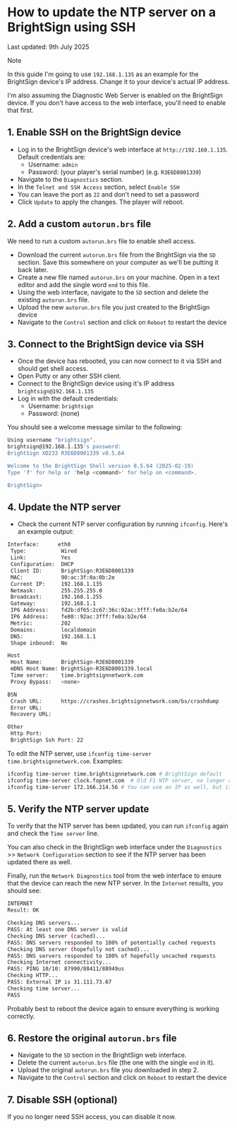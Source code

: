 # How to update the NTP server on a BrightSign using SSH

Last updated: 9th July 2025

> [!NOTE]  
> In this guide I'm going to use `192.168.1.135` as an example for the BrightSign device's IP address. Change it to your device's actual IP address.
>
> I'm also assuming the Diagnostic Web Server is enabled on the BrightSign device. If you don't have access to the web interface, you'll need to enable that first.

## 1. Enable SSH on the BrightSign device

- Log in to the BrightSign device's web interface at `http://192.168.1.135`. Default credentials are:
  - Username: `admin`
  - Password: (your player's serial number) (e.g. `R3E6D8001339`)
- Navigate to the `Diagnostics` section.
- In the `Telnet and SSH Access` section, select `Enable SSH`
- You can leave the port as `22` and don't need to set a password
- Click `Update` to apply the changes. The player will reboot.

## 2. Add a custom `autorun.brs` file

We need to run a custom `autorun.brs` file to enable shell access.

- Download the current `autorun.brs` file from the BrightSign via the `SD` section. Save this somewhere on your computer as we'll be putting it back later.
- Create a new file named `autorun.brs` on your machine. Open in a text editor and add the single word `end` to this file.
- Using the web interface, navigate to the `SD` section and delete the existing `autorun.brs` file.
- Upload the new `autorun.brs` file you just created to the BrightSign device
- Navigate to the `Control` section and click on `Reboot` to restart the device

## 3. Connect to the BrightSign device via SSH

- Once the device has rebooted, you can now connect to it via SSH and should get shell access.
- Open Putty or any other SSH client.
- Connect to the BrightSign device using it's IP address `brightsign@192.168.1.135`
- Log in with the default credentials:
  - Username: `brightsign`
  - Password: (none)

You should see a welcome message similar to the following:

```bash
Using username "brightsign".
brightsign@192.168.1.135's password:
BrightSign XD233 R3E6D8001339 v8.5.64

Welcome to the BrightSign Shell version 8.5.64 (2025-02-19)
Type '?' for help or 'help <command>' for help on <command>.

BrightSign>
```
## 4. Update the NTP server
- Check the current NTP server configuration by running `ifconfig`. Here's an example output:

```bash
Interface:      eth0
 Type:           Wired
 Link:           Yes
 Configuration:  DHCP
 Client ID:      BrightSign:R3E6D8001339
 MAC:            90:ac:3f:0a:0b:2e
 Current IP:     192.168.1.135
 Netmask:        255.255.255.0
 Broadcast:      192.168.1.255
 Gateway:        192.168.1.1
 IP6 Address:    fd2b:df65:2c67:36c:92ac:3fff:fe0a:b2e/64
 IP6 Address:    fe80::92ac:3fff:fe0a:b2e/64
 Metric:         202
 Domains:        localdomain
 DNS:            192.168.1.1
 Shape inbound:  No

Host
 Host Name:      BrightSign-R3E6D8001339
 mDNS Host Name: BrightSign-R3E6D8001339.local
 Time server:    time.brightsignnetwork.com
 Proxy Bypass:   <none>

BSN
 Crash URL:      https://crashes.brightsignnetwork.com/bs/crashdump
 Error URL:
 Recovery URL:

Other
 Http Port:
 BrightSign Ssh Port: 22

```
To edit the NTP server, use `ifconfig time-server time.brightsignnetwork.com`. Examples:
```bash
ifconfig time-server time.brightsignnetwork.com # BrightSign default
ifconfig time-server clock.fopnet.com  # Old F1 NTP server, no longer available
ifconfig time-server 172.166.214.56 # You can use an IP as well, but it's better to use a domain name
```

## 5. Verify the NTP server update
To verify that the NTP server has been updated, you can run `ifconfig` again and check the `Time server` line.

You can also check in the BrightSign web interface under the `Diagnostics` >> `Network Configuration` section to see if the NTP server has been updated there as well.

Finally, run the `Network Diagnostics` tool from the web interface to ensure that the device can reach the new NTP server. In the `Internet` results, you should see: 

```bash
INTERNET
Result: OK

Checking DNS servers...
PASS: At least one DNS server is valid
Checking DNS server (cached)...
PASS: DNS servers responded to 100% of potentially cached requests
Checking DNS server (hopefully not cached)...
PASS: DNS servers responded to 100% of hopefully uncached requests
Checking Internet connectivity...
PASS: PING 10/10: 87990/88411/88949us
Checking HTTP...
PASS: External IP is 31.111.73.67
Checking time server...
PASS
```

Probably best to reboot the device again to ensure everything is working correctly.

## 6. Restore the original `autorun.brs` file

- Navigate to the `SD` section in the BrightSign web interface.
- Delete the current `autorun.brs` file (the one with the single `end` in it).
- Upload the original `autorun.brs` file you downloaded in step 2.
- Navigate to the `Control` section and click on `Reboot` to restart the device

## 7. Disable SSH (optional)
If you no longer need SSH access, you can disable it now.

